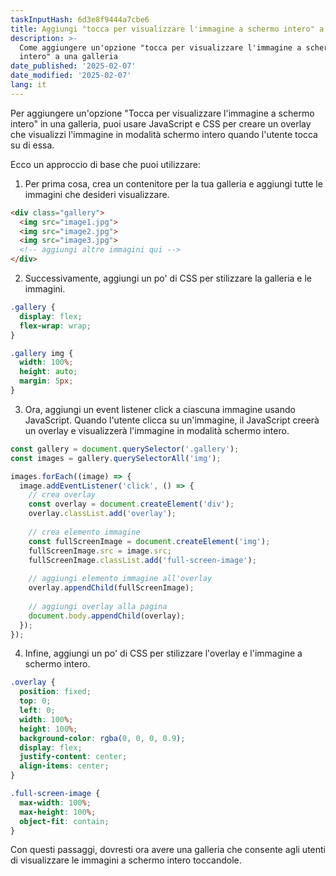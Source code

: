 ```yaml
---
taskInputHash: 6d3e8f9444a7cbe6
title: Aggiungi "tocca per visualizzare l'immagine a schermo intero" a una galleria
description: >-
  Come aggiungere un'opzione "tocca per visualizzare l'immagine a schermo
  intero" a una galleria
date_published: '2025-02-07'
date_modified: '2025-02-07'
lang: it
---
```

Per aggiungere un'opzione "Tocca per visualizzare l'immagine a schermo intero" in una galleria, puoi usare JavaScript e CSS per creare un overlay che visualizzi l'immagine in modalità schermo intero quando l'utente tocca su di essa.

Ecco un approccio di base che puoi utilizzare:
1. Per prima cosa, crea un contenitore per la tua galleria e aggiungi tutte le immagini che desideri visualizzare.

```html
<div class="gallery">
  <img src="image1.jpg">
  <img src="image2.jpg">
  <img src="image3.jpg">
  <!-- aggiungi altre immagini qui -->
</div>
```


2. Successivamente, aggiungi un po' di CSS per stilizzare la galleria e le immagini.

```css
.gallery {
  display: flex;
  flex-wrap: wrap;
}

.gallery img {
  width: 100%;
  height: auto;
  margin: 5px;
}
```


3. Ora, aggiungi un event listener click a ciascuna immagine usando JavaScript. Quando l'utente clicca su un'immagine, il JavaScript creerà un overlay e visualizzerà l'immagine in modalità schermo intero.

```javascript
const gallery = document.querySelector('.gallery');
const images = gallery.querySelectorAll('img');

images.forEach((image) => {
  image.addEventListener('click', () => {
    // crea overlay
    const overlay = document.createElement('div');
    overlay.classList.add('overlay');
    
    // crea elemento immagine
    const fullScreenImage = document.createElement('img');
    fullScreenImage.src = image.src;
    fullScreenImage.classList.add('full-screen-image');
    
    // aggiungi elemento immagine all'overlay
    overlay.appendChild(fullScreenImage);
    
    // aggiungi overlay alla pagina
    document.body.appendChild(overlay);
  });
});
```


4. Infine, aggiungi un po' di CSS per stilizzare l'overlay e l'immagine a schermo intero.

```css
.overlay {
  position: fixed;
  top: 0;
  left: 0;
  width: 100%;
  height: 100%;
  background-color: rgba(0, 0, 0, 0.9);
  display: flex;
  justify-content: center;
  align-items: center;
}

.full-screen-image {
  max-width: 100%;
  max-height: 100%;
  object-fit: contain;
}
```



Con questi passaggi, dovresti ora avere una galleria che consente agli utenti di visualizzare le immagini a schermo intero toccandole.
